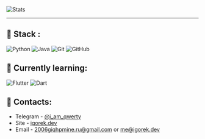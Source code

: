 ![Stats](https://github-readme-stats.vercel.app/api?username=igorechek06&show_icons=true&theme=dark)
 
___

## 🤔 Stack : 
![Python](https://img.shields.io/badge/-Python-3572a5?style=flat-square&logo=python&logoColor=white) ![Java](https://img.shields.io/badge/-Java-b07219?style=flat-square&logo=java&logoColor=white) ![Git](https://img.shields.io/badge/-Git-F44D27?style=flat-square&logo=git&logoColor=white) ![GitHub](https://img.shields.io/badge/-GitHub-24292E?style=flat-square&logo=github&logoColor=white)

## 🤯 Currently learning:
![Flutter](https://shields.io/badge/Flutter-02569b?logo=flutter&style=flat-square) ![Dart](https://shields.io/badge/Dart-blue?logo=dart&style=flat-square)

## 💬 Contacts:

* Telegram - [@i_am_qwerty](https://t.me/i_am_qwerty)
* Site - [igorek.dev](https://igorek.dev)
* Email - 2006giqhpmine.ru@gmail.com or me@igorek.dev

